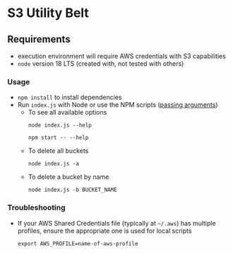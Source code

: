 # S3 Utility Belt

## Requirements
  - execution environment will require AWS credentials with S3 capabilities
  - `node` version 18 LTS (created with, not tested with others)

### Usage
  - `npm install` to install dependencies
  - Run `index.js` with Node or use the NPM scripts ([passing arguments](https://stackoverflow.com/questions/11580961/sending-command-line-arguments-to-npm-script))
    - To see all available options
      ```
      node index.js --help  
      ```
      ```
      npm start -- --help
      ```
    - To delete all buckets
      ```
      node index.js -a
      ```
    - To delete a bucket by name
      ```
      node index.js -b BUCKET_NAME
      ```

### Troubleshooting
  - If your AWS Shared Credentials file (typically at `~/.aws`) has multiple profiles, ensure the appropriate one is used for local scripts
    ```
    export AWS_PROFILE=name-of-aws-profile
    ```